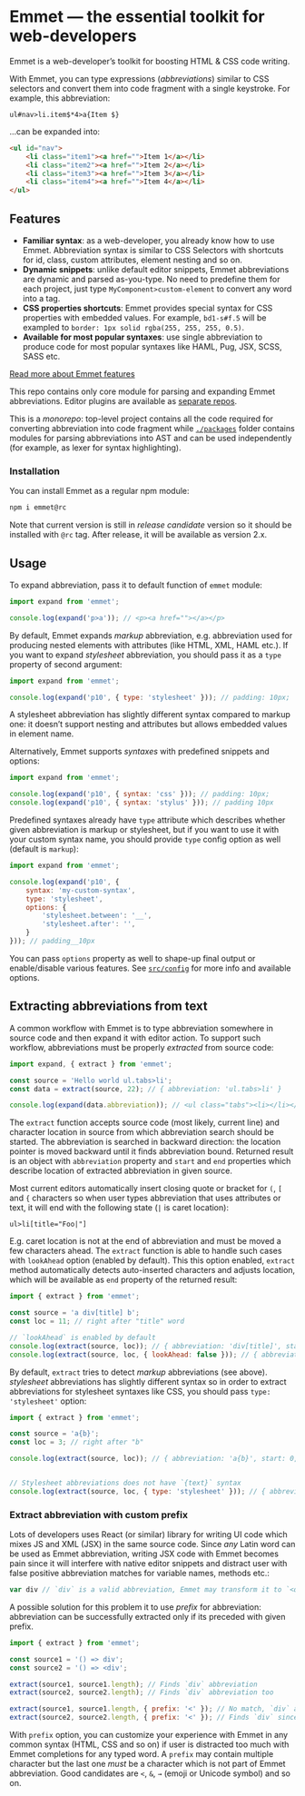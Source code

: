 # Emmet — the essential toolkit for web-developers

Emmet is a web-developer’s toolkit for boosting HTML & CSS code writing.

With Emmet, you can type expressions (_abbreviations_) similar to CSS selectors and convert them into code fragment with a single keystroke. For example, this abbreviation:

```
ul#nav>li.item$*4>a{Item $}
```

...can be expanded into:

```html
<ul id="nav">
    <li class="item1"><a href="">Item 1</a></li>
    <li class="item2"><a href="">Item 2</a></li>
    <li class="item3"><a href="">Item 3</a></li>
    <li class="item4"><a href="">Item 4</a></li>
</ul>
```

## Features

* **Familiar syntax**: as a web-developer, you already know how to use Emmet. Abbreviation syntax is similar to CSS Selectors with shortcuts for id, class, custom attributes, element nesting and so on.
* **Dynamic snippets**: unlike default editor snippets, Emmet abbreviations are dynamic and parsed as-you-type. No need to predefine them for each project, just type `MyComponent>custom-element` to convert any word into a tag.
* **CSS properties shortcuts**: Emmet provides special syntax for CSS properties with embedded values. For example, `bd1-s#f.5` will be exampled to `border: 1px solid rgba(255, 255, 255, 0.5)`.
* **Available for most popular syntaxes**: use single abbreviation to produce code for most popular syntaxes like HAML, Pug, JSX, SCSS, SASS etc.

[Read more about Emmet features](https://docs.emmet.io)

This repo contains only core module for parsing and expanding Emmet abbreviations. Editor plugins are available as [separate repos](https://github.com/emmetio).

This is a *monorepo*: top-level project contains all the code required for converting abbreviation into code fragment while [`./packages`](/packages) folder contains modules for parsing abbreviations into AST and can be used independently (for example, as lexer for syntax highlighting).

### Installation

You can install Emmet as a regular npm module:

```bash
npm i emmet@rc
```

Note that current version is still in *release candidate* version so it should be installed with `@rc` tag. After release, it will be available as version 2.x.

## Usage

To expand abbreviation, pass it to default function of `emmet` module:

```js
import expand from 'emmet';

console.log(expand('p>a')); // <p><a href=""></a></p>
```

By default, Emmet expands *markup* abbreviation, e.g. abbreviation used for producing nested elements with attributes (like HTML, XML, HAML etc.). If you want to expand *stylesheet* abbreviation, you should pass it as a `type` property of second argument:

```js
import expand from 'emmet';

console.log(expand('p10', { type: 'stylesheet' })); // padding: 10px;
```

A stylesheet abbreviation has slightly different syntax compared to markup one: it doesn’t support nesting and attributes but allows embedded values in element name.

Alternatively, Emmet supports *syntaxes* with predefined snippets and options:

```js
import expand from 'emmet';

console.log(expand('p10', { syntax: 'css' })); // padding: 10px;
console.log(expand('p10', { syntax: 'stylus' })); // padding 10px
```

Predefined syntaxes already have `type` attribute which describes whether given abbreviation is markup or stylesheet, but if you want to use it with your custom syntax name, you should provide `type` config option as well (default is `markup`):

```js
import expand from 'emmet';

console.log(expand('p10', {
    syntax: 'my-custom-syntax',
    type: 'stylesheet',
    options: {
        'stylesheet.between': '__',
        'stylesheet.after': '',
    }
})); // padding__10px
```

You can pass `options` property as well to shape-up final output or enable/disable various features. See [`src/config`](src/config) for more info and available options.

## Extracting abbreviations from text

A common workflow with Emmet is to type abbreviation somewhere in source code and then expand it with editor action. To support such workflow, abbreviations must be properly _extracted_ from source code:

```js
import expand, { extract } from 'emmet';

const source = 'Hello world ul.tabs>li';
const data = extract(source, 22); // { abbreviation: 'ul.tabs>li' }

console.log(expand(data.abbreviation)); // <ul class="tabs"><li></li></ul>
```

The `extract` function accepts source code (most likely, current line) and character location in source from which abbreviation search should be started. The abbreviation is searched in backward direction: the location pointer is moved backward until it finds abbreviation bound. Returned result is an object with `abbreviation` property and `start` and `end` properties which describe location of extracted abbreviation in given source.

Most current editors automatically insert closing quote or bracket for `(`, `[` and `{` characters so when user types abbreviation that uses attributes or text, it will end with the following state (`|` is caret location):

```
ul>li[title="Foo|"]
```

E.g. caret location is not at the end of abbreviation and must be moved a few characters ahead. The `extract` function is able to handle such cases with `lookAhead` option (enabled by default). This this option enabled, `extract` method automatically detects auto-inserted characters and adjusts location, which will be available as `end` property of the returned result:

```js
import { extract } from 'emmet';

const source = 'a div[title] b';
const loc = 11; // right after "title" word

// `lookAhead` is enabled by default
console.log(extract(source, loc)); // { abbreviation: 'div[title]', start: 2, end: 12 }
console.log(extract(source, loc, { lookAhead: false })); // { abbreviation: 'title', start: 6, end: 11 }
```

By default, `extract` tries to detect _markup_ abbreviations (see above). _stylesheet_ abbreviations has slightly different syntax so in order to extract abbreviations for stylesheet syntaxes like CSS, you should pass `type: 'stylesheet'` option:

```js
import { extract } from 'emmet';

const source = 'a{b}';
const loc = 3; // right after "b"

console.log(extract(source, loc)); // { abbreviation: 'a{b}', start: 0, end: 4 }


// Stylesheet abbreviations does not have `{text}` syntax
console.log(extract(source, loc, { type: 'stylesheet' })); // { abbreviation: 'b', start: 2, end: 3 }
```

### Extract abbreviation with custom prefix

Lots of developers uses React (or similar) library for writing UI code which mixes JS and XML (JSX) in the same source code. Since _any_ Latin word can be used as Emmet abbreviation, writing JSX code with Emmet becomes pain since it will interfere with native editor snippets and distract user with false positive abbreviation matches for variable names, methods etc.:

```js
var div // `div` is a valid abbreviation, Emmet may transform it to `<div></div>`
```

A possible solution for this problem it to use _prefix_ for abbreviation: abbreviation can be successfully extracted only if its preceded with given prefix.

```js
import { extract } from 'emmet';

const source1 = '() => div';
const source2 = '() => <div';

extract(source1, source1.length); // Finds `div` abbreviation
extract(source2, source2.length); // Finds `div` abbreviation too

extract(source1, source1.length, { prefix: '<' }); // No match, `div` abbreviation is not preceded with `<` prefix
extract(source2, source2.length, { prefix: '<' }); // Finds `div` since it preceded with `<` prefix
```

With `prefix` option, you can customize your experience with Emmet in any common syntax (HTML, CSS and so on) if user is distracted too much with Emmet completions for any typed word. A `prefix` may contain multiple character but the last one *must* be a character which is not part of Emmet abbreviation. Good candidates are `<`, `&`, `→` (emoji or Unicode symbol) and so on.
